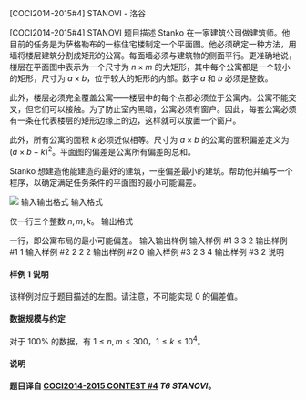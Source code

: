 



[COCI2014-2015#4] STANOVI - 洛谷














[COCI2014-2015#4] STANOVI
题目描述
Stanko 在一家建筑公司做建筑师。他目前的任务是为萨格勒布的一栋住宅楼制定一个平面图。他必须确定一种方法，用墙将楼层建筑分割成矩形的公寓。每面墙必须与建筑物的侧面平行。更准确地说，楼层在平面图中表示为一个尺寸为 $n\times m$ 的大矩形，其中每个公寓都是一个较小的矩形，尺寸为 $a\times b$，位于较大的矩形的内部。数字 $a$ 和 $b$ 必须是整数。

此外，楼层必须完全覆盖公寓——楼层中的每个点都必须位于公寓内。公寓不能交叉，但它们可以接触。为了防止室内黑暗，公寓必须有窗户。因此，每套公寓必须有一条在代表楼层的矩形边缘上的边，这样就可以放置一个窗户。

此外，所有公寓的面积 $k$ 必须近似相等。尺寸为 $a\times b$ 的公寓的面积偏差定义为 $(a\times b-k)^2$。平面图的偏差是公寓所有偏差的总和。

Stanko 想建造他能建造的最好的建筑，一座偏差最小的建筑。帮助他并编写一个程序，以确定满足任务条件的平面图的最小可能偏差。

![](https://cdn.luogu.com.cn/upload/image_hosting/nmhy72yb.png)
输入输出格式
输入格式

仅一行三个整数 $n,m,k$。
输出格式

一行，即公寓布局的最小可能偏差。
输入输出样例
输入样例 #1
3 3 2
输出样例 #1
1
输入样例 #2
2 2 2
输出样例 #2
0
输入样例 #3
2 3 4
输出样例 #3
2
说明
#### 样例 1 说明

该样例对应于题目描述的左图。请注意，不可能实现 $0$ 的偏差值。

#### 数据规模与约定

对于 $100\%$ 的数据，有 $1\le n,m\le 300$，$1\le k\le 10^4$。

#### 说明

**题目译自 [COCI2014-2015 CONTEST #4](https://hsin.hr/coci/archive/2014_2015/contest4_tasks.pdf) _T6 STANOVI_。**






